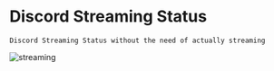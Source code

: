 # Discord Streaming Status

```
Discord Streaming Status without the need of actually streaming
```
	
![streaming](https://user-images.githubusercontent.com/80415229/111418069-3b257080-86a4-11eb-995c-7e8b79e027c1.png)


	
